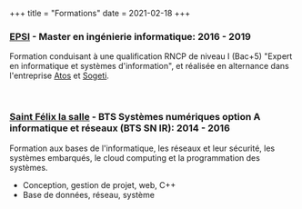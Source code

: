 +++
title = "Formations"
date = 2021-02-18
+++

### **[EPSI](http://www.epsi.fr/) - Master en ingénierie informatique**: 2016 - 2019
Formation conduisant à une qualification RNCP de niveau I (Bac+5) "Expert en informatique et systèmes d'information", et réalisée en alternance dans l'entreprise [Atos](https://www.atos.net/) et [Sogeti](https://www.fr.sogeti.com/).

&nbsp;

### **[Saint Félix la salle](https://stfelixlasalle.fr/formation/bts-systemes-numeriques) - BTS Systèmes numériques option A informatique et réseaux (BTS SN IR)**: 2014 - 2016
Formation aux bases de l'informatique, les réseaux et leur sécurité, les systèmes embarqués, le cloud computing et la programmation des systèmes.
- Conception, gestion de projet, web, C++
- Base de données, réseau, système
